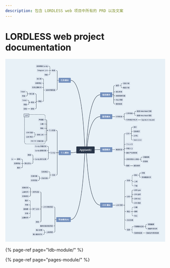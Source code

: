 ```yaml
---
description: 包含 LORDLESS web 项目中所有的 PRD 以及文案
---
```


# LORDLESS web project documentation

![&#x6574;&#x4F53;&#x529F;&#x80FD;](.gitbook/assets/image%20%283%29.png)

{% page-ref page="ldb-module/" %}

{% page-ref page="pages-module/" %}



